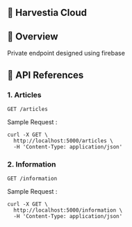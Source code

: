 ## 🧐 Harvestia Cloud <a name = "harvestia"></a>

## 🏁 Overview <a name = "overview"></a>
Private endpoint designed using firebase

## 🏁 API References <a name = "api_references"></a>

### 1. Articles


```
GET /articles
```
Sample Request :


```
curl -X GET \
  http://localhost:5000/articles \
  -H 'Content-Type: application/json'
```

### 2. Information

```
GET /information
```

Sample Request :

```
curl -X GET \
  http://localhost:5000/information \
  -H 'Content-Type: application/json'
```


